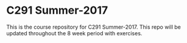 # C291 Summer-2017

This is the course repository for C291 Summer-2017. This repo will be
updated throughout the 8 week period with exercises.

